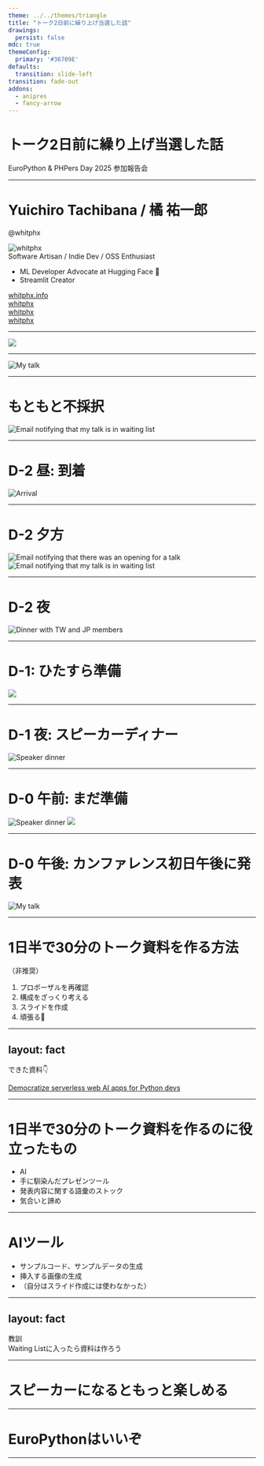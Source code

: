 ```yaml
---
theme: ../../themes/triangle
title: "トーク2日前に繰り上げ当選した話"
drawings:
  persist: false
mdc: true
themeConfig:
  primary: '#36709E'
defaults:
  transition: slide-left
transition: fade-out
addons:
  - anipres
  - fancy-arrow
---
```


<h1 text="5xl/20">
トーク2日前に繰り上げ当選した話
</h1>

EuroPython & PHPers Day 2025 参加報告会

---

<h1 text-4xl>Yuichiro Tachibana / 橘 祐一郎</h1>

@whitphx

<div absolute top-40 right-40>
<img src="https://avatars.githubusercontent.com/u/3135397?v=4" alt="whitphx" w="130px">
</div>

<div mt-8>
Software Artisan / Indie Dev / OSS Enthusiast
</div>

<div mt-4>

<v-clicks>

- ML Developer Advocate at <span v-mark.underline.yellow="1">Hugging Face</span> 🤗
- <span v-mark.underline.red="2">Streamlit</span> Creator

</v-clicks>

</div>

<div my-10 w-min flex="~ gap-1" items-center justify-center v-click>
  <div i-ri-user-3-line op50 ma text-2xl />
  <div><a href="https://whitphx.info/" target="_blank" class="border-none! font-300">whitphx.info</a></div>
  <div i-ri-github-line op50 ma text-2xl ml4/>
  <div><a href="https://github.com/whitphx" target="_blank" class="border-none! font-300">whitphx</a></div>
  <div i-ri-linkedin-line op50 ma text-2xl ml4/>
  <div><a href="https://www.linkedin.com/in/whitphx/" target="_blank" class="border-none! font-300">whitphx</a></div>
  <div i-ri-twitter-x-line op50 ma text-2xl ml4/>
  <div><a href="https://twitter.com/whitphx" target="_blank" class="border-none! font-300">whitphx</a></div>
</div>

---

<img src="/europython_banner.png" absolute inset-0 object-cover >

---

<img src="/2025-07-16 22.28.53.jpg" alt="My talk" absolute inset-0 object-cover >

---

# もともと不採択

<img src="/email_waiting_list.png" alt="Email notifying that my talk is in waiting list" absolute top-20 bottom-0 left-0 right-0 object-cover >

---

# D-2 昼: 到着

<img src="/PXL_20250714_091256434.jpg" alt="Arrival" absolute bottom-0 h-110 object-contain >

---

# D-2 夕方

<img src="/email_ask.png" alt="Email notifying that there was an opening for a talk" absolute bottom--20 h-130 object-contain >

<img src="/email_answer.png" alt="Email notifying that my talk is in waiting list" absolute bottom--20 h-130 object-contain v-click>

---

# D-2 夜

<img src="/PXL_20250714_182624469.jpg" alt="Dinner with TW and JP members" absolute bottom-0 h-110 object-contain >

---

# D-1: ひたすら準備

<img src="/irasutoya_pc.png" absolute bottom-30 h-80 object-contain>

---

# D-1 夜: スピーカーディナー

<img src="/PXL_20250715_182707767.jpg" alt="Speaker dinner" absolute bottom-0 h-110 object-contain >

---

# D-0 午前: まだ準備

<img src="/PXL_20250716_080925626.MP.jpg" alt="Speaker dinner" absolute bottom-0 h-110 object-contain >

<img src="/irasutoya_pc.png" absolute bottom--10 h-120 object-contain v-click >

---

# D-0 午後: カンファレンス初日午後に発表

<img src="/2025-07-16 22.28.53.jpg" alt="My talk" absolute bottom-0 h-110 object-contain >

---

# 1日半で30分のトーク資料を作る方法

（非推奨）

<v-clicks text-5xl>

1. プロポーザルを再確認
2. 構成をざっくり考える
3. スライドを作成
4. 頑張る💪

</v-clicks>

---
layout: fact
---

できた資料👇

[Democratize serverless web AI apps for Python devs](https://slides.whitphx.info/202507-python-serverless-web-apps)

---

# 1日半で30分のトーク資料を作るのに役立ったもの

<v-clicks text-5xl>

- AI
- 手に馴染んだプレゼンツール
- 発表内容に関する語彙のストック
- 気合いと諦め

</v-clicks>

---

# AIツール

<v-clicks text-4xl>

- サンプルコード、サンプルデータの生成
- 挿入する画像の生成
- （自分はスライド作成には使わなかった）

</v-clicks>

---
layout: fact
---

<div text-6xl>
教訓
</div>

<div text-5xl mt-10>
Waiting Listに入ったら資料は作ろう
</div>

---

# スピーカーになるともっと楽しめる

<!-- 写真を挿入 -->

---

# EuroPythonはいいぞ

---
